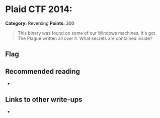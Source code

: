 # Plaid CTF 2014: 

**Category:** Reversing
**Points:** 300

> This binary was found on some of our Windows machines. It's got The Plague written all over it. What secrets are contained inside?

## Flag


## Recommended reading
* <NONE>

## Links to other write-ups
* <NONE>
